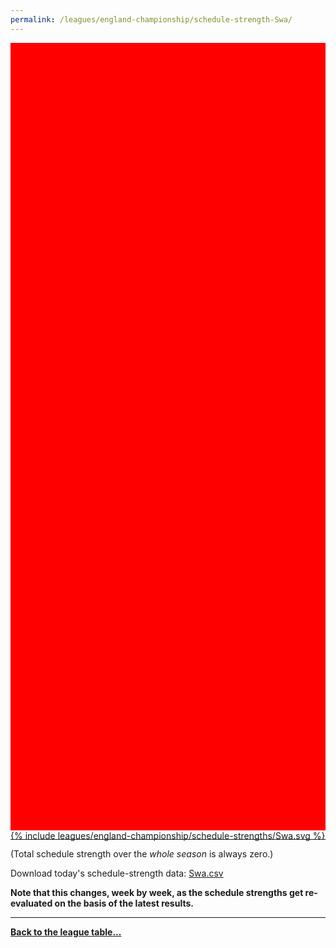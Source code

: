 ```yaml
---
permalink: /leagues/england-championship/schedule-strength-Swa/
---
```


<style>
.svg-wrap {
    background-color:red;
    height:0;
    padding-top:250%; /* 350px/550px */
    position: relative;
}

svg {
    background-color: white;
    height: 100%;
    display:block;
    width: 100%;
    position: absolute;
    top:0;
    left:0;
}
</style>


<div class="svg-wrap">
{% include leagues/england-championship/schedule-strengths/Swa.svg %}
</div>

-----

(Total schedule strength over the *whole season* is always zero.)


Download today's schedule-strength data: [Swa.csv](/assets/leagues/england-championship/2025/schedule-strengths/Swa.csv)

**Note that this changes, week by week, as the schedule strengths get re-evaluated on the
basis of the latest results.**

-----

[**Back to the league table...**](/leagues/england-championship)



